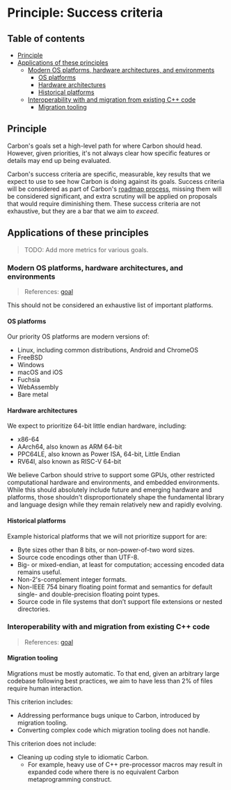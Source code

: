 # Principle: Success criteria

<!--
Part of the Carbon Language project, under the Apache License v2.0 with LLVM
Exceptions. See /LICENSE for license information.
SPDX-License-Identifier: Apache-2.0 WITH LLVM-exception
-->

<!-- toc -->

## Table of contents

-   [Principle](#principle)
-   [Applications of these principles](#applications-of-these-principles)
    -   [Modern OS platforms, hardware architectures, and environments](#modern-os-platforms-hardware-architectures-and-environments)
        -   [OS platforms](#os-platforms)
        -   [Hardware architectures](#hardware-architectures)
        -   [Historical platforms](#historical-platforms)
    -   [Interoperability with and migration from existing C++ code](#interoperability-with-and-migration-from-existing-c-code)
        -   [Migration tooling](#migration-tooling)

<!-- tocstop -->

## Principle

Carbon's goals set a high-level path for where Carbon should head. However,
given priorities, it's not always clear how specific features or details may end
up being evaluated.

Carbon's success criteria are specific, measurable, key results that we expect
to use to see how Carbon is doing against its goals. Success criteria will be
considered as part of Carbon's [roadmap process](../roadmap_process.md), missing
them will be considered significant, and extra scrutiny will be applied on
proposals that would require diminishing them. These success criteria are not
exhaustive, but they are a bar that we aim to _exceed_.

## Applications of these principles

> TODO: Add more metrics for various goals.

### Modern OS platforms, hardware architectures, and environments

> References:
> [goal](../goals.md#modern-os-platforms-hardware-architectures-and-environments)

This should not be considered an exhaustive list of important platforms.

#### OS platforms

Our priority OS platforms are modern versions of:

-   Linux, including common distributions, Android and ChromeOS
-   FreeBSD
-   Windows
-   macOS and iOS
-   Fuchsia
-   WebAssembly
-   Bare metal

#### Hardware architectures

We expect to prioritize 64-bit little endian hardware, including:

-   x86-64
-   AArch64, also known as ARM 64-bit
-   PPC64LE, also known as Power ISA, 64-bit, Little Endian
-   RV64I, also known as RISC-V 64-bit

We believe Carbon should strive to support some GPUs, other restricted
computational hardware and environments, and embedded environments. While this
should absolutely include future and emerging hardware and platforms, those
shouldn't disproportionately shape the fundamental library and language design
while they remain relatively new and rapidly evolving.

#### Historical platforms

Example historical platforms that we will not prioritize support for are:

-   Byte sizes other than 8 bits, or non-power-of-two word sizes.
-   Source code encodings other than UTF-8.
-   Big- or mixed-endian, at least for computation; accessing encoded data
    remains useful.
-   Non-2's-complement integer formats.
-   Non-IEEE 754 binary floating point format and semantics for default single-
    and double-precision floating point types.
-   Source code in file systems that don’t support file extensions or nested
    directories.

### Interoperability with and migration from existing C++ code

> References:
> [goal](../goals.md#interoperability-with-and-migration-from-existing-c-code)

#### Migration tooling

Migrations must be mostly automatic. To that end, given an arbitrary large
codebase following best practices, we aim to have less than 2% of files require
human interaction.

This criterion includes:

-   Addressing performance bugs unique to Carbon, introduced by migration
    tooling.
-   Converting complex code which migration tooling does not handle.

This criterion does not include:

-   Cleaning up coding style to idiomatic Carbon.
    -   For example, heavy use of C++ pre-processor macros may result in expanded
        code where there is no equivalent Carbon metaprogramming construct.
